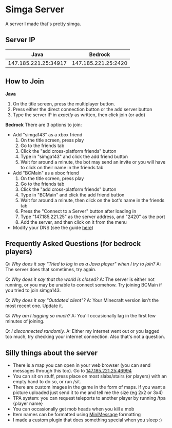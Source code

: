 # Simga Server
A server I made that's pretty simga.
## Server IP
| Java | Bedrock |
|--|--|
| 147.185.221.25:34917 | 147.185.221.25:2420 |
## How to Join
**Java**

 1. On the title screen, press the multiplayer button.
 2. Press either the direct connection button or the add server button
 3. Type the server IP in *exactly* as written, then click join (or add)

**Bedrock**
There are 3 options to join:

 - Add "simga143" as a xbox friend
	 1. On the title screen, press play
	 2. Go to the friends tab
	 3. Click the "add cross-platform friends" button
	 4. Type in "simga143" and click the add friend button
	 5. Wait for around a minute, the bot may send an invite or you will have to click on their name in the friends tab
- Add "BCMain" as a xbox friend
     1. On the title screen, press play
	 2. Go to the friends tab
	 3. Click the "add cross-platform friends" button
	 4. Type in "BCMain" and click the add friend button
	 5. Wait for around a minute, then click on the bot's name in the friends tab
	 6. Press the "Connect to a Server" button after loading in
	 7. Type "147.185.221.25" as the server address, and "2420" as the port
	 8. Add the server, and then click on it from the menu
- Modify your DNS (see the guide [here](https://github.com/Pugmatt/BedrockConnect))
## Frequently Asked Questions (for bedrock players)
Q: _Why does it say "Tried to log in as a Java player" when I try to join?_
A: The server does that sometimes, try again.

Q: _Why does it say that the world is closed?_
A: The server is either not running, or you may be unable to connect somehow. Try joining BCMain if you tried to join simga143.

Q: _Why does it say "Outdated client"?_
A: Your Minecraft version isn't the most recent one. Update it.

Q: _Why am I lagging so much?_
A: You'll occasionally lag in the first few minutes of joining.

Q: _I disconnected randomly._
A: Either my internet went out or you lagged too much, try checking your internet connection. Also that's not a question.
## Silly things about the server
- There is a map you can open in your web browser (you can send messages through this too). Go to [147.185.221.25:46994](147.185.221.25:46994)
- You can sit on stuff, press place on most slabs/stairs (or players) with an empty hand to do so, or run /sit.
- There are custom images in the game in the form of maps. If you want a picture uploaded just send it to me and tell me the size (eg 2x2 or 3x4)
- TPA system: you can request teleports to another player by running /tpa {player name}
- You can occasionally get mob heads when you kill a mob
- Item names can be formatted using [MiniMessage](https://docs.advntr.dev/minimessage/format.html) formatting
- I made a custom plugin that does something special when you sleep :)


